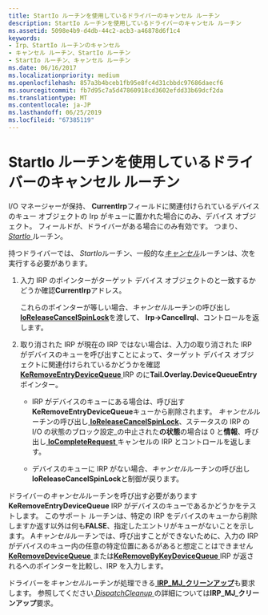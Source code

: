 ```yaml
---
title: StartIo ルーチンを使用しているドライバーのキャンセル ルーチン
description: StartIo ルーチンを使用しているドライバーのキャンセル ルーチン
ms.assetid: 5098e4b9-d4db-44c2-acb3-a46878d6f1c4
keywords:
- Irp、StartIo ルーチンのキャンセル
- キャンセル ルーチン、StartIo ルーチン
- StartIo ルーチン、キャンセル ルーチン
ms.date: 06/16/2017
ms.localizationpriority: medium
ms.openlocfilehash: 857a3b4bceb1fb95e8fc4d31cbbdc97686daecf6
ms.sourcegitcommit: fb7d95c7a5d47860918cd3602efdd33b69dcf2da
ms.translationtype: MT
ms.contentlocale: ja-JP
ms.lasthandoff: 06/25/2019
ms.locfileid: "67385119"
---
```

# <a name="cancel-routines-in-drivers-with-startio-routines"></a>StartIo ルーチンを使用しているドライバーのキャンセル ルーチン





I/O マネージャーが保持、 **CurrentIrp**フィールドに関連付けられているデバイスのキュー オブジェクトの Irp がキューに置かれた場合にのみ、デバイス オブジェクト。 フィールドが、ドライバーがある場合にのみ有効です。 つまり、 [ *StartIo* ](https://docs.microsoft.com/windows-hardware/drivers/ddi/content/wdm/nc-wdm-driver_startio)ルーチン。

持つドライバーでは、 *StartIo*ルーチン、一般的な[*キャンセル*](https://docs.microsoft.com/windows-hardware/drivers/ddi/content/wdm/nc-wdm-driver_cancel)ルーチンは、次を実行する必要があります。

1.  入力 IRP のポインターがターゲット デバイス オブジェクトのと一致するかどうか確認**CurrentIrp**アドレス。

    これらのポインターが等しい場合、*キャンセル*ルーチンの呼び出し[ **IoReleaseCancelSpinLock**](https://docs.microsoft.com/previous-versions/windows/hardware/drivers/ff549550(v=vs.85))を渡して、 **Irp-&gt;CancelIrql**、コントロールを返します。

2.  取り消された IRP が現在の IRP ではない場合は、入力の取り消された IRP がデバイスのキューを呼び出すことによって、ターゲット デバイス オブジェクトに関連付けられているかどうかを確認[ **KeRemoveEntryDeviceQueue** ](https://docs.microsoft.com/windows-hardware/drivers/ddi/content/wdm/nf-wdm-keremoveentrydevicequeue) IRP のに**Tail.Overlay.DeviceQueueEntry**ポインター。
    -   IRP がデバイスのキューにある場合は、呼び出す**KeRemoveEntryDeviceQueue**キューから削除されます。 *キャンセル*ルーチンの呼び出し[ **IoReleaseCancelSpinLock**](https://docs.microsoft.com/previous-versions/windows/hardware/drivers/ff549550(v=vs.85))、ステータスの IRP の I/O の状態のブロック設定\_の中止された**の状態**の場合は 0 と**情報**、呼び出し[ **IoCompleteRequest** ](https://docs.microsoft.com/windows-hardware/drivers/ddi/content/wdm/nf-wdm-iocompleterequest)キャンセルの IRP とコントロールを返します。

    -   デバイスのキューに IRP がない場合、*キャンセル*ルーチンの呼び出し**IoReleaseCancelSpinLock**と制御が戻ります。

ドライバーの*キャンセル*ルーチンを呼び出す必要があります**KeRemoveEntryDeviceQueue** IRP がデバイスのキューであるかどうかをテストします。 このサポート ルーチンは、特定の IRP をデバイスのキューから削除しますか返す以外は何も**FALSE**、指定したエントリがキューがないことを示します。 A*キャンセル*ルーチンでは、呼び出すことができないために、入力の IRP がデバイスのキュー内の任意の特定位置にあるがあると想定ことはできません[ **KeRemoveDeviceQueue** ](https://docs.microsoft.com/windows-hardware/drivers/ddi/content/wdm/nf-wdm-keremovedevicequeue)または[**KeRemoveByKeyDeviceQueue** ](https://docs.microsoft.com/windows-hardware/drivers/ddi/content/wdm/nf-wdm-keremovebykeydevicequeue) IRP が返されるへのポインターを比較し、IRP を入力します。

ドライバーを*キャンセル*ルーチンが処理できる[ **IRP\_MJ\_クリーンアップ**](https://docs.microsoft.com/windows-hardware/drivers/kernel/irp-mj-cleanup)も要求します。 参照してください[ *DispatchCleanup* ](https://docs.microsoft.com/windows-hardware/drivers/ddi/content/wdm/nc-wdm-driver_dispatch)の詳細については**IRP\_MJ\_クリーンアップ**要求。

 

 




